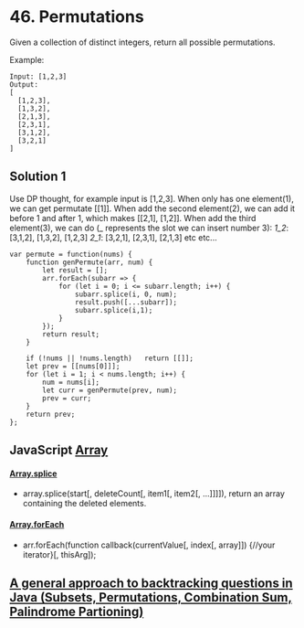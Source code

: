 # 46. Permutations
Given a collection of distinct integers, return all possible permutations.

Example:
```
Input: [1,2,3]
Output:
[
  [1,2,3],
  [1,3,2],
  [2,1,3],
  [2,3,1],
  [3,1,2],
  [3,2,1]
]
```

## Solution 1
Use DP thought, for example input is [1,2,3]. When only has one element(1), we can get permutate [[1]]. When add the second element(2), we can add it before 1 and after 1, which makes [[2,1], [1,2]]. When add the third element(3), we can do (_ represents the slot we can insert number 3):
_1_2_: [3,1,2], [1,3,2], [1,2,3]
_2_1_: [3,2,1], [2,3,1], [2,1,3]
etc etc...
```
var permute = function(nums) {
    function genPermute(arr, num) {
        let result = [];
        arr.forEach(subarr => {
            for (let i = 0; i <= subarr.length; i++) {
                subarr.splice(i, 0, num);
                result.push([...subarr]);
                subarr.splice(i,1);
            }
        });
        return result;
    }
    
    if (!nums || !nums.length)   return [[]];
    let prev = [[nums[0]]];
    for (let i = 1; i < nums.length; i++) {
        num = nums[i];
        let curr = genPermute(prev, num);
        prev = curr;
    }
    return prev;
};
```

## JavaScript [Array](https://developer.mozilla.org/en-US/docs/Web/JavaScript/Reference/Global_Objects/Array)
#### [Array.splice](https://developer.mozilla.org/en-US/docs/Web/JavaScript/Reference/Global_Objects/Array/splice)
- array.splice(start[, deleteCount[, item1[, item2[, ...]]]]), return an array containing the deleted elements. 
#### [Array.forEach](https://developer.mozilla.org/en-US/docs/Web/JavaScript/Reference/Global_Objects/Array/forEach)
- arr.forEach(function callback(currentValue[, index[, array]]) {//your iterator}[, thisArg]);

## [A general approach to backtracking questions in Java (Subsets, Permutations, Combination Sum, Palindrome Partioning)](https://leetcode.com/problems/permutations/discuss/18239/A-general-approach-to-backtracking-questions-in-Java-(Subsets-Permutations-Combination-Sum-Palindrome-Partioning))

